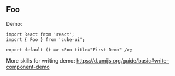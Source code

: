 
## Foo

Demo:

```tsx
import React from 'react';
import { Foo } from 'cube-ui';

export default () => <Foo title="First Demo" />;
```

More skills for writing demo: https://d.umijs.org/guide/basic#write-component-demo
